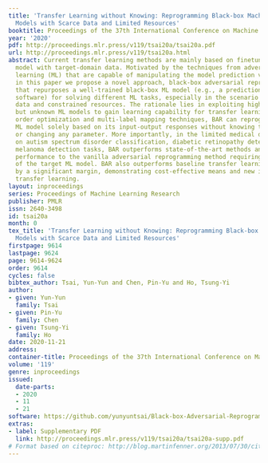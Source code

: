 ```yaml
---
title: 'Transfer Learning without Knowing: Reprogramming Black-box Machine Learning
  Models with Scarce Data and Limited Resources'
booktitle: Proceedings of the 37th International Conference on Machine Learning
year: '2020'
pdf: http://proceedings.mlr.press/v119/tsai20a/tsai20a.pdf
url: http://proceedings.mlr.press/v119/tsai20a.html
abstract: Current transfer learning methods are mainly based on finetuning a pretrained
  model with target-domain data. Motivated by the techniques from adversarial machine
  learning (ML) that are capable of manipulating the model prediction via data perturbations,
  in this paper we propose a novel approach, black-box adversarial reprogramming (BAR),
  that repurposes a well-trained black-box ML model (e.g., a prediction API or a proprietary
  software) for solving different ML tasks, especially in the scenario with scarce
  data and constrained resources. The rationale lies in exploiting high-performance
  but unknown ML models to gain learning capability for transfer learning. Using zeroth
  order optimization and multi-label mapping techniques, BAR can reprogram a black-box
  ML model solely based on its input-output responses without knowing the model architecture
  or changing any parameter. More importantly, in the limited medical data setting,
  on autism spectrum disorder classification, diabetic retinopathy detection, and
  melanoma detection tasks, BAR outperforms state-of-the-art methods and yields comparable
  performance to the vanilla adversarial reprogramming method requiring complete knowledge
  of the target ML model. BAR also outperforms baseline transfer learning approaches
  by a significant margin, demonstrating cost-effective means and new insights for
  transfer learning.
layout: inproceedings
series: Proceedings of Machine Learning Research
publisher: PMLR
issn: 2640-3498
id: tsai20a
month: 0
tex_title: 'Transfer Learning without Knowing: Reprogramming Black-box Machine Learning
  Models with Scarce Data and Limited Resources'
firstpage: 9614
lastpage: 9624
page: 9614-9624
order: 9614
cycles: false
bibtex_author: Tsai, Yun-Yun and Chen, Pin-Yu and Ho, Tsung-Yi
author:
- given: Yun-Yun
  family: Tsai
- given: Pin-Yu
  family: Chen
- given: Tsung-Yi
  family: Ho
date: 2020-11-21
address: 
container-title: Proceedings of the 37th International Conference on Machine Learning
volume: '119'
genre: inproceedings
issued:
  date-parts:
  - 2020
  - 11
  - 21
software: https://github.com/yunyuntsai/Black-box-Adversarial-Reprogramming
extras:
- label: Supplementary PDF
  link: http://proceedings.mlr.press/v119/tsai20a/tsai20a-supp.pdf
# Format based on citeproc: http://blog.martinfenner.org/2013/07/30/citeproc-yaml-for-bibliographies/
---
```

